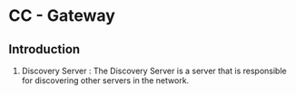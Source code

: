 # CC - Gateway

## Introduction

1. Discovery Server : The Discovery Server is a server that is responsible for discovering other servers in the network.
